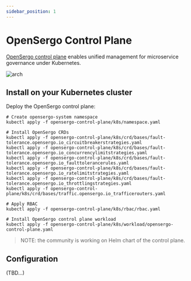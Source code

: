 ```yaml
---
sidebar_position: 1
---
```


# OpenSergo Control Plane

[OpenSergo control plane](https://github.com/opensergo/opensergo-control-plane) enables unified management for microservice governance under Kubernetes.

![arch](https://user-images.githubusercontent.com/9434884/182856237-8ce85f41-1a1a-4a2a-8f58-db042bd4db42.png)

## Install on your Kubernetes cluster

Deploy the OpenSergo control plane:

```shell
# Create opensergo-system namespace
kubectl apply -f opensergo-control-plane/k8s/namespace.yaml

# Install OpenSergo CRDs
kubectl apply -f opensergo-control-plane/k8s/crd/bases/fault-tolerance.opensergo.io_circuitbreakerstrategies.yaml
kubectl apply -f opensergo-control-plane/k8s/crd/bases/fault-tolerance.opensergo.io_concurrencylimitstrategies.yaml
kubectl apply -f opensergo-control-plane/k8s/crd/bases/fault-tolerance.opensergo.io_faulttolerancerules.yaml
kubectl apply -f opensergo-control-plane/k8s/crd/bases/fault-tolerance.opensergo.io_ratelimitstrategies.yaml
kubectl apply -f opensergo-control-plane/k8s/crd/bases/fault-tolerance.opensergo.io_throttlingstrategies.yaml
kubectl apply -f opensergo-control-plane/k8s/crd/bases/traffic.opensergo.io_trafficerouters.yaml

# Apply RBAC
kubectl apply -f opensergo-control-plane/k8s/rbac/rbac.yaml

# Install OpenSergo control plane workload
kubectl apply -f opensergo-control-plane/k8s/workload/opensergo-control-plane.yaml
```

> NOTE: the community is working on Helm chart of the control plane.

## Configuration

(TBD...)